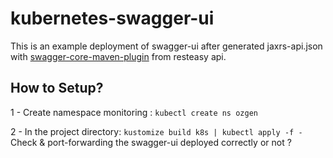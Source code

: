 # kubernetes-swagger-ui
This is an example deployment  of swagger-ui after generated jaxrs-api.json with [swagger-core-maven-plugin](https://mvnrepository.com/artifact/io.swagger.core.v3/swagger-maven-plugin) from resteasy api.

## How to Setup?
1 - Create namespace monitoring : `kubectl create ns ozgen`

2 - In the project directory:
` kustomize build k8s | kubectl apply -f -
`
Check & port-forwarding the swagger-ui deployed correctly or not ?




